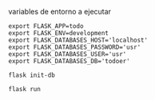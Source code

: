 variables de entorno a ejecutar

```
export FLASK_APP=todo
export FLASK_ENV=development
export FLASK_DATABASES_HOST='localhost'
export FLASK_DATABASES_PASSWORD='usr'
export FLASK_DATABASES_USER='usr'
export FLASK_DATABASES_DB='todoer'

flask init-db

flask run
```